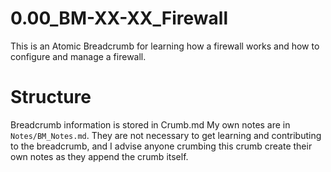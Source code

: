 # 0.00_BM-XX-XX_Firewall
This is an Atomic Breadcrumb for learning how a firewall works and how to configure and manage a firewall.

# Structure
Breadcrumb information is stored in Crumb.md
My own notes are in `Notes/BM_Notes.md`.  They are not necessary to get learning and contributing to the breadcrumb, and I advise anyone crumbing this crumb create their own notes as they append the crumb itself.
